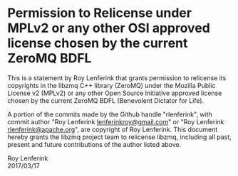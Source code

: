 # Permission to Relicense under MPLv2 or any other OSI approved license chosen by the current ZeroMQ BDFL

This is a statement by Roy Lenferink
that grants permission to relicense its copyrights in the libzmq C++
library (ZeroMQ) under the Mozilla Public License v2 (MPLv2) or any other 
Open Source Initiative approved license chosen by the current ZeroMQ 
BDFL (Benevolent Dictator for Life).

A portion of the commits made by the Github handle "rlenferink", with
commit author "Roy Lenferink <lenferinkroy@gmail.com>" or "Roy Lenferink <rlenferink@apache.org>", are copyright of Roy Lenferink.
This document hereby grants the libzmq project team to relicense libzmq, 
including all past, present and future contributions of the author listed above.

Roy Lenferink  
2017/03/17
